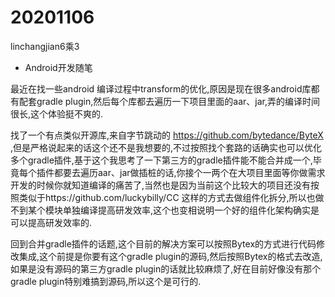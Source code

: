 # 20201106

linchangjian6乘3

- Android开发随笔

最近在找一些android 编译过程中transform的优化,原因是现在很多android库都有配套gradle plugin,然后每个库都去遍历一下项目里面的aar、jar,弄的编译时间很长,这个体验挺不爽的.

找了一个有点类似开源库,来自字节跳动的 https://github.com/bytedance/ByteX ,但是严格说起来的话这个还不是我想要的,不过按照找个套路的话确实也可以优化多个gradle插件,基于这个我思考了一下第三方的gradle插件能不能合并成一个,毕竟每个插件都要去遍历aar、jar做插桩的话,你接个一两个在大项目里面等你做需求开发的时候你就知道编译的痛苦了,当然也是因为当前这个比较大的项目还没有按照类似于https://github.com/luckybilly/CC 这样的方式去做组件化拆分,所以也做不到某个模块单独编译提高研发效率,这个也变相说明一个好的组件化架构确实是可以提高研发效率的.

回到合并gradle插件的话题,这个目前的解决方案可以按照Bytex的方式进行代码修改集成,这个前提是你要有这个gradle plugin的源码,然后按照Bytex的格式去改造,如果是没有源码的第三方gradle plugin的话就比较麻烦了,好在目前好像没有那个gradle plugin特别难搞到源码,所以这个是可行的.

